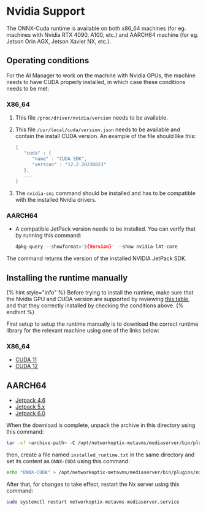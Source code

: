 # Nvidia Support

The ONNX-Cuda runtime is available on both x86\_64 machines (for eg. machines with Nvidia RTX 4090, A100, etc.) and AARCH64 machine (for eg. Jetson Orin AGX, Jetson Xavier NX, etc.).

## Operating conditions

For the AI Manager to work on the machine with Nvidia GPUs, the machine needs to have CUDA properly installed, in which case these conditions needs to be met:

### X86\_64

1. This file `/proc/driver/nvidia/version` needs to be available.
2.  This file `/usr/local/cuda/version.json` needs to be available and contain the install CUDA version. An example of the file should like this:

    ```cpp
    {
       "cuda" : {
          "name" : "CUDA SDK",
          "version" : "12.2.20230823"
       },
       ...
    }
    ```
3. The `nvidia-smi` command should be installed and has to be compatible with the installed Nvidia drivers.

### AARCH64

*   A compatible JetPack version needs to be installed. You can verify that by running this command:

    ```cpp
    dpkg-query --showformat='${Version}' --show nvidia-l4t-core
    ```

The command returns the version of the installed NVIDIA JetPack SDK.

## Installing the runtime manually

{% hint style="info" %}
Before trying to  install the runtime, make sure that the Nvidia GPU and CUDA version are supported by reviewing [this table](supported-ai-accelerators.md), and that they correctly installed by checking the conditions above.
{% endhint %}

First setup to setup the runtime manually is to download the correct runtime library for the relevant machine using one of the links below:

### X86\_64

* [CUDA 11](https://artifactory.nxvms.dev/artifactory/nxai\_open/OAAX/runtimes/v4-1/nvidia-cuda\_11-x86\_64-ort.tar.gz)
* [CUDA 12](https://artifactory.nxvms.dev/artifactory/nxai\_open/OAAX/runtimes/v4-1/nvidia-cuda\_12-x86\_64-ort.tar.gz)

## AARCH64

* [Jetpack 4.6](https://artifactory.nxvms.dev/artifactory/nxai\_open/OAAX/runtimes/v4-1/nvidia-cuda\_10-aarch64-ort.tar.gz)
* [Jetpack 5.x](https://artifactory.nxvms.dev/artifactory/nxai\_open/OAAX/runtimes/v4-1/nvidia-cuda\_11-aarch64-ort.tar.gz)
* [Jetpack 6.0 ](https://artifactory.nxvms.dev/artifactory/nxai\_open/OAAX/runtimes/v4-1/nvidia-cuda\_12-aarch64-ort.tar.gz)

When the download is complete, unpack the archive in this directory using this command:

```bash
tar -xf <archive-path> -C /opt/networkoptix-metavms/mediaserver/bin/plugins/nxai_plugin/nxai_manager/bin
```

then, create a file named `installed_runtime.txt` in the same directory and set its content as `ONNX-CUDA` using this command:

```bash
echo "ONNX-CUDA" > /opt/networkoptix-metavms/mediaserver/bin/plugins/nxai_plugin/nxai_manager/bin/installed_runtime.txt
```

After that, for changes to take effect, restart the Nx server using this command:

```bash
sudo systemctl restart networkoptix-metavms-mediaserver.service
```
